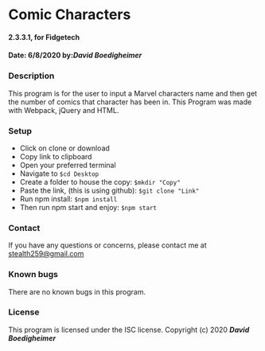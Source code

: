 # Comic Characters
#### 2.3.3.1, for Fidgetech
#### Date: 6/8/2020  by:_**David Boedigheimer**_
### Description
This program is for the user to input a Marvel characters name and then get the number of comics that character has been in. This Program was made with Webpack, jQuery and HTML.
### Setup
* Click on clone or download
* Copy link to clipboard
* Open your preferred terminal
* Navigate to `$cd Desktop`
* Create a folder to house the copy: `$mkdir "Copy"`
* Paste the link, (this is using github): `$git clone "Link"`
* Run npm install: `$npm install`
* Then run npm start and enjoy: `$npm start`
### Contact
If you have any questions or concerns, please contact me at stealth259@gmail.com
### Known bugs
There are no known bugs in this program.
### License
This program is licensed under the ISC license.
Copyright (c) 2020 _**David Boedigheimer**_
